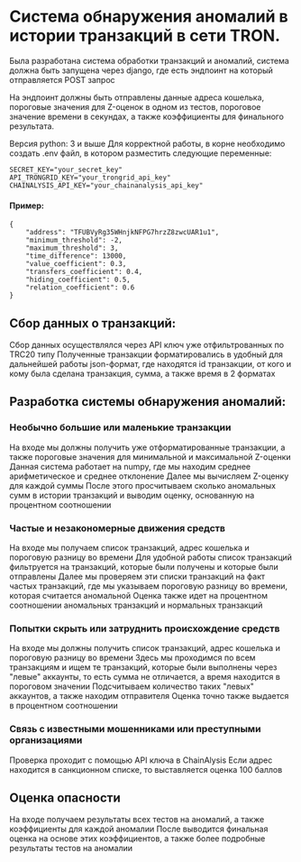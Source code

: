 # Система обнаружения аномалий в истории транзакций в сети TRON.

Была разработана система обработки транзакций и аномалий, система должна быть запущена через django, где есть эндпоинт на который отправляется POST запрос

На эндпоинт должны быть отправлены данные адреса кошелька, пороговые значения для Z-оценок в одном из тестов, пороговое значение времени в секундах, а также коэффициенты для финального результата.

Версия python: 3 и выше
Для корректной работы, в корне необходимо создать .env файл, в котором разместить следующие переменные:
```
SECRET_KEY="your_secret_key"
API_TRONGRID_KEY="your_trongrid_api_key"
CHAINALYSIS_API_KEY="your_chainanalysis_api_key"
```

#### Пример:
```
{
    "address": "TFUBVyRg35WHnjkNFPG7hrzZ8zwcUAR1u1",
    "minimum_threshold": -2,
    "maximum_threshold": 3,
    "time_difference": 13000,
    "value_coefficient": 0.3,
    "transfers_coefficient": 0.4,
    "hiding_coefficient": 0.5,
    "relation_coefficient": 0.6
}
```

## Сбор данных о транзакций:
Сбор данных осуществлялся через API ключ уже отфильтрованных по TRC20 типу
Полученные транзакции форматировались в удобный для дальнейшей работы json-формат, где находятся id транзакции, от кого и кому была сделана транзакция, сумма, а также время в 2 форматах

## Разработка системы обнаружения аномалий:

### Необычно большие или маленькие транзакции
На входе мы должны получить уже отформатированные транзакции, а также пороговые значения для минимальной и максимальной Z-оценки
Данная система работает на numpy, где мы находим среднее арифметическое и среднее отклонение
Далее мы вычисляем Z-оценку для каждой суммы
После этого просчитываем сколько аномальных сумм в истории транзакций и выводим оценку, основанную на процентном соотношении

### Частые и незакономерные движения средств
На входе мы получаем список транзакций, адрес кошелька и пороговую разницу во времени
Для удобной работы список транзакций фильтруется на транзакций, которые были получены и которые были отправлены
Далее мы проверяем эти списки транзакций на факт частых транзакций, где мы указываем пороговую разницу во времени, которая считается аномальной
Оценка также идет на процентном соотношении аномальных транзакций и нормальных транзакций

### Попытки скрыть или затруднить происхождение средств
На входе мы должны получить список транзакций, адрес кошелька и пороговую разницу во времени
Здесь мы проходимся по всем транзакциям и ищем те транзакций, которые были выполнены через "левые" аккаунты, то есть сумма не отличается, а время находится в пороговом значении
Подсчитываем количество таких "левых" аккаунтов, а также находим отправителя
Оценка точно также выдается в процентном соотношении

### Связь с известными мошенниками или преступными организациями
Проверка проходит с помощью API ключа в ChainAlysis
Если адрес находится в санкционном списке, то выставляется оценка 100 баллов

## Оценка опасности
На входе получаем результаты всех тестов на аномалий, а также коэффициенты для каждой аномалии
После выводится финальная оценка на основе этих коэффициентов, а также более подробные результаты тестов на аномалии
